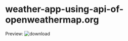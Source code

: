 # weather-app-using-api-of-openweathermap.org
Preview:
![download](https://user-images.githubusercontent.com/48354924/93079286-4f60c480-f6a5-11ea-9e70-c0a8192bee58.png)

